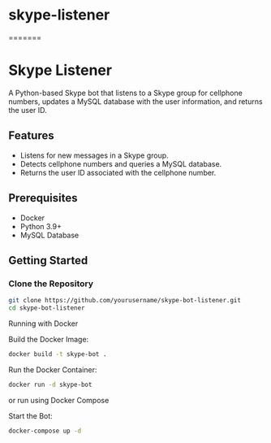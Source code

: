 # skype-listener
=======
# Skype Listener

A Python-based Skype bot that listens to a Skype group for cellphone numbers, updates a MySQL database with the user information, and returns the user ID.

## Features

- Listens for new messages in a Skype group.
- Detects cellphone numbers and queries a MySQL database.
- Returns the user ID associated with the cellphone number.

## Prerequisites

- Docker
- Python 3.9+
- MySQL Database

## Getting Started

### Clone the Repository

```bash
git clone https://github.com/yourusername/skype-bot-listener.git
cd skype-bot-listener
```
Running with Docker

Build the Docker Image:
```bash
docker build -t skype-bot .
```
Run the Docker Container:
```bash
docker run -d skype-bot
```
or run using Docker Compose

Start the Bot:
```bash
docker-compose up -d
```
